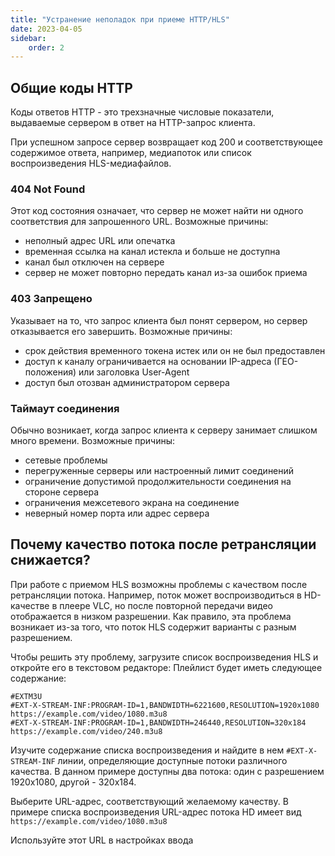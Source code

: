 ```yaml
---
title: "Устранение неполадок при приеме HTTP/HLS"
date: 2023-04-05
sidebar:
    order: 2
---
```


## Общие коды HTTP[](/ru/misc/troubleshooting/receiving/http#common-http-codes)

Коды ответов HTTP - это трехзначные числовые показатели, выдаваемые сервером в ответ на HTTP-запрос клиента.

При успешном запросе сервер возвращает код 200 и соответствующее содержимое ответа, например, медиапоток или список воспроизведения HLS-медиафайлов.

### 404 Not Found

Этот код состояния означает, что сервер не может найти ни одного соответствия для запрошенного URL. Возможные причины:

- неполный адрес URL или опечатка
- временная ссылка на канал истекла и больше не доступна
- канал был отключен на сервере
- сервер не может повторно передать канал из-за ошибок приема

### 403 Запрещено

Указывает на то, что запрос клиента был понят сервером, но сервер отказывается его завершить. Возможные причины:

- срок действия временного токена истек или он не был предоставлен
- доступ к каналу ограничивается на основании IP-адреса (ГЕО-положения) или заголовка User-Agent
- доступ был отозван администратором сервера

### Таймаут соединения

Обычно возникает, когда запрос клиента к серверу занимает слишком много времени. Возможные причины:

- сетевые проблемы
- перегруженные серверы или настроенный лимит соединений
- ограничение допустимой продолжительности соединения на стороне сервера
- ограничения межсетевого экрана на соединение
- неверный номер порта или адрес сервера

## Почему качество потока после ретрансляции снижается?[](/ru/misc/troubleshooting/receiving/http#why-is-the-stream-quality-lower-after-retransmission)

При работе с приемом HLS возможны проблемы с качеством после ретрансляции потока. Например, поток может воспроизводиться в HD-качестве в плеере VLC, но после повторной передачи видео отображается в низком разрешении. Как правило, эта проблема возникает из-за того, что поток HLS содержит варианты с разным разрешением.

Чтобы решить эту проблему, загрузите список воспроизведения HLS и откройте его в текстовом редакторе: Плейлист будет иметь следующее содержание:

```
#EXTM3U
#EXT-X-STREAM-INF:PROGRAM-ID=1,BANDWIDTH=6221600,RESOLUTION=1920x1080
https://example.com/video/1080.m3u8
#EXT-X-STREAM-INF:PROGRAM-ID=1,BANDWIDTH=246440,RESOLUTION=320x184
https://example.com/video/240.m3u8
```

Изучите содержание списка воспроизведения и найдите в нем `#EXT-X-STREAM-INF` линии, определяющие доступные потоки различного качества. В данном примере доступны два потока: один с разрешением 1920x1080, другой - 320x184.

Выберите URL-адрес, соответствующий желаемому качеству. В примере списка воспроизведения URL-адрес потока HD имеет вид `https://example.com/video/1080.m3u8`

Используйте этот URL в настройках ввода
